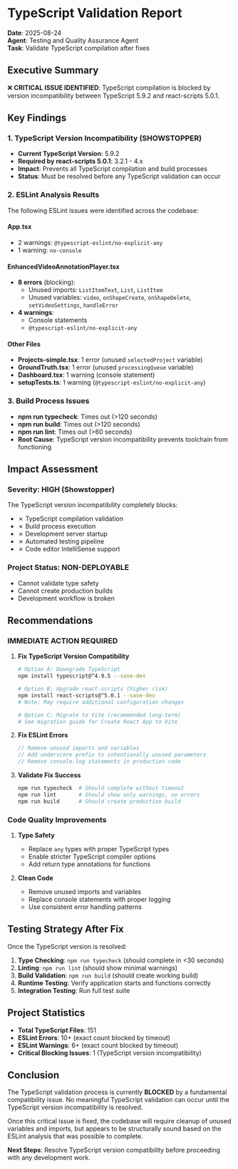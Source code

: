 # TypeScript Validation Report
**Date**: 2025-08-24  
**Agent**: Testing and Quality Assurance Agent  
**Task**: Validate TypeScript compilation after fixes  

## Executive Summary

❌ **CRITICAL ISSUE IDENTIFIED**: TypeScript compilation is blocked by version incompatibility between TypeScript 5.9.2 and react-scripts 5.0.1.

## Key Findings

### 1. TypeScript Version Incompatibility (SHOWSTOPPER)
- **Current TypeScript Version**: 5.9.2
- **Required by react-scripts 5.0.1**: 3.2.1 - 4.x
- **Impact**: Prevents all TypeScript compilation and build processes
- **Status**: Must be resolved before any TypeScript validation can occur

### 2. ESLint Analysis Results
The following ESLint issues were identified across the codebase:

#### App.tsx
- 2 warnings: `@typescript-eslint/no-explicit-any` 
- 1 warning: `no-console`

#### EnhancedVideoAnnotationPlayer.tsx
- **8 errors** (blocking):
  - Unused imports: `ListItemText`, `List`, `ListItem`
  - Unused variables: `video`, `onShapeCreate`, `onShapeDelete`, `setVideoSettings`, `handleError`
- **4 warnings**:
  - Console statements
  - `@typescript-eslint/no-explicit-any`

#### Other Files
- **Projects-simple.tsx**: 1 error (unused `selectedProject` variable)
- **GroundTruth.tsx**: 1 error (unused `processingQueue` variable)  
- **Dashboard.tsx**: 1 warning (console statement)
- **setupTests.ts**: 1 warning (`@typescript-eslint/no-explicit-any`)

### 3. Build Process Issues
- **npm run typecheck**: Times out (>120 seconds)
- **npm run build**: Times out (>120 seconds)
- **npm run lint**: Times out (>60 seconds)
- **Root Cause**: TypeScript version incompatibility prevents toolchain from functioning

## Impact Assessment

### Severity: HIGH (Showstopper)
The TypeScript version incompatibility completely blocks:
- ✗ TypeScript compilation validation
- ✗ Build process execution  
- ✗ Development server startup
- ✗ Automated testing pipeline
- ✗ Code editor IntelliSense support

### Project Status: NON-DEPLOYABLE
- Cannot validate type safety
- Cannot create production builds
- Development workflow is broken

## Recommendations

### IMMEDIATE ACTION REQUIRED

1. **Fix TypeScript Version Compatibility**
   ```bash
   # Option A: Downgrade TypeScript
   npm install typescript@^4.9.5 --save-dev
   
   # Option B: Upgrade react-scripts (higher risk)
   npm install react-scripts@^5.0.1 --save-dev
   # Note: May require additional configuration changes
   
   # Option C: Migrate to Vite (recommended long-term)
   # See migration guide for Create React App to Vite
   ```

2. **Fix ESLint Errors**
   ```typescript
   // Remove unused imports and variables
   // Add underscore prefix to intentionally unused parameters
   // Remove console.log statements in production code
   ```

3. **Validate Fix Success**
   ```bash
   npm run typecheck  # Should complete without timeout
   npm run lint       # Should show only warnings, no errors
   npm run build      # Should create production build
   ```

### Code Quality Improvements

1. **Type Safety**
   - Replace `any` types with proper TypeScript types
   - Enable stricter TypeScript compiler options
   - Add return type annotations for functions

2. **Clean Code**
   - Remove unused imports and variables
   - Replace console statements with proper logging
   - Use consistent error handling patterns

## Testing Strategy After Fix

Once the TypeScript version is resolved:

1. **Type Checking**: `npm run typecheck` (should complete in <30 seconds)
2. **Linting**: `npm run lint` (should show minimal warnings)
3. **Build Validation**: `npm run build` (should create working build)
4. **Runtime Testing**: Verify application starts and functions correctly
5. **Integration Testing**: Run full test suite

## Project Statistics

- **Total TypeScript Files**: 151
- **ESLint Errors**: 10+ (exact count blocked by timeout)
- **ESLint Warnings**: 6+ (exact count blocked by timeout)
- **Critical Blocking Issues**: 1 (TypeScript version incompatibility)

## Conclusion

The TypeScript validation process is currently **BLOCKED** by a fundamental compatibility issue. No meaningful TypeScript validation can occur until the TypeScript version incompatibility is resolved. 

Once this critical issue is fixed, the codebase will require cleanup of unused variables and imports, but appears to be structurally sound based on the ESLint analysis that was possible to complete.

**Next Steps**: Resolve TypeScript version compatibility before proceeding with any development work.